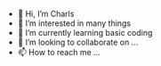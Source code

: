 - 👋 Hi, I’m Charls
- 👀 I’m interested in many things
- 🌱 I’m currently learning basic coding
- 💞️ I’m looking to collaborate on ...
- 📫 How to reach me ...

<!---
Charlirbionic/Charlirbionic is a ✨ special ✨ repository because its `README.md` (this file) appears on your GitHub profile.
You can click the Preview link to take a look at your changes.
--->
